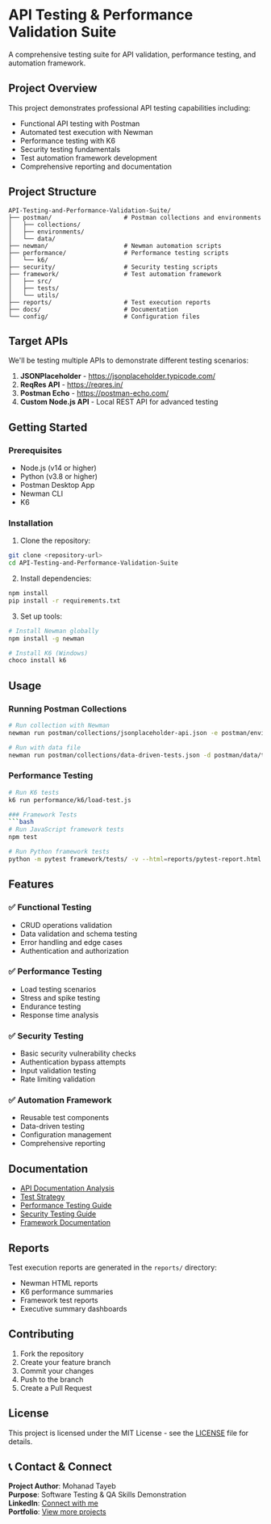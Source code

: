 # API Testing & Performance Validation Suite

A comprehensive testing suite for API validation, performance testing, and automation framework.

## Project Overview

This project demonstrates professional API testing capabilities including:
- Functional API testing with Postman
- Automated test execution with Newman
- Performance testing with K6
- Security testing fundamentals
- Test automation framework development
- Comprehensive reporting and documentation

## Project Structure

```
API-Testing-and-Performance-Validation-Suite/
├── postman/                    # Postman collections and environments
│   ├── collections/
│   ├── environments/
│   └── data/
├── newman/                     # Newman automation scripts
├── performance/                # Performance testing scripts
│   └── k6/
├── security/                   # Security testing scripts
├── framework/                  # Test automation framework
│   ├── src/
│   ├── tests/
│   └── utils/
├── reports/                    # Test execution reports
├── docs/                       # Documentation
└── config/                     # Configuration files
```

## Target APIs

We'll be testing multiple APIs to demonstrate different testing scenarios:

1. **JSONPlaceholder** - https://jsonplaceholder.typicode.com/
2. **ReqRes API** - https://reqres.in/
3. **Postman Echo** - https://postman-echo.com/
4. **Custom Node.js API** - Local REST API for advanced testing

## Getting Started

### Prerequisites

- Node.js (v14 or higher)
- Python (v3.8 or higher)
- Postman Desktop App
- Newman CLI
- K6

### Installation

1. Clone the repository:
```bash
git clone <repository-url>
cd API-Testing-and-Performance-Validation-Suite
```

2. Install dependencies:
```bash
npm install
pip install -r requirements.txt
```

3. Set up tools:
```bash
# Install Newman globally
npm install -g newman

# Install K6 (Windows)
choco install k6

```

## Usage

### Running Postman Collections
```bash
# Run collection with Newman
newman run postman/collections/jsonplaceholder-api.json -e postman/environments/test.json

# Run with data file
newman run postman/collections/data-driven-tests.json -d postman/data/test-data.csv
```

### Performance Testing
```bash
# Run K6 tests
k6 run performance/k6/load-test.js

### Framework Tests
```bash
# Run JavaScript framework tests
npm test

# Run Python framework tests
python -m pytest framework/tests/ -v --html=reports/pytest-report.html
```

## Features

### ✅ Functional Testing
- CRUD operations validation
- Data validation and schema testing
- Error handling and edge cases
- Authentication and authorization

### ✅ Performance Testing
- Load testing scenarios
- Stress and spike testing
- Endurance testing
- Response time analysis

### ✅ Security Testing
- Basic security vulnerability checks
- Authentication bypass attempts
- Input validation testing
- Rate limiting validation

### ✅ Automation Framework
- Reusable test components
- Data-driven testing
- Configuration management
- Comprehensive reporting

## Documentation

- [API Documentation Analysis](docs/api-analysis.md)
- [Test Strategy](docs/test-strategy.md)
- [Performance Testing Guide](docs/performance-testing.md)
- [Security Testing Guide](docs/security-testing.md)
- [Framework Documentation](docs/framework.md)

## Reports

Test execution reports are generated in the `reports/` directory:
- Newman HTML reports
- K6 performance summaries
- Framework test reports
- Executive summary dashboards

## Contributing

1. Fork the repository
2. Create your feature branch
3. Commit your changes
4. Push to the branch
5. Create a Pull Request

## License

This project is licensed under the MIT License - see the [LICENSE](LICENSE) file for details.

## 📞 Contact & Connect

**Project Author**: Mohanad Tayeb  
**Purpose**: Software Testing & QA Skills Demonstration  
**LinkedIn**: [Connect with me](https://linkedin.com/in/your-profile)  
**Portfolio**: [View more projects](https://mohanad-tayeb.netlify.app/)
